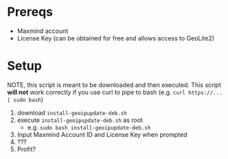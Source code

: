 # Prereqs

* Maxmind account
* License Key (can be obtained for free and allows access to GeoLite2)

# Setup

NOTE, this script is meant to be downloaded and then executed. This script **will not** work correctly if you use curl to pipe to bash (e.g. `curl https://... | sudo bash`)

1. download `install-geoipupdate-deb.sh`
2. execute `install-geoipupdate-deb.sh` as root
    * e.g. `sudo bash install-geoipupdate-deb.sh`
3. Input Maxmind Account ID and License Key when prompted
4. ???
5. Profit?